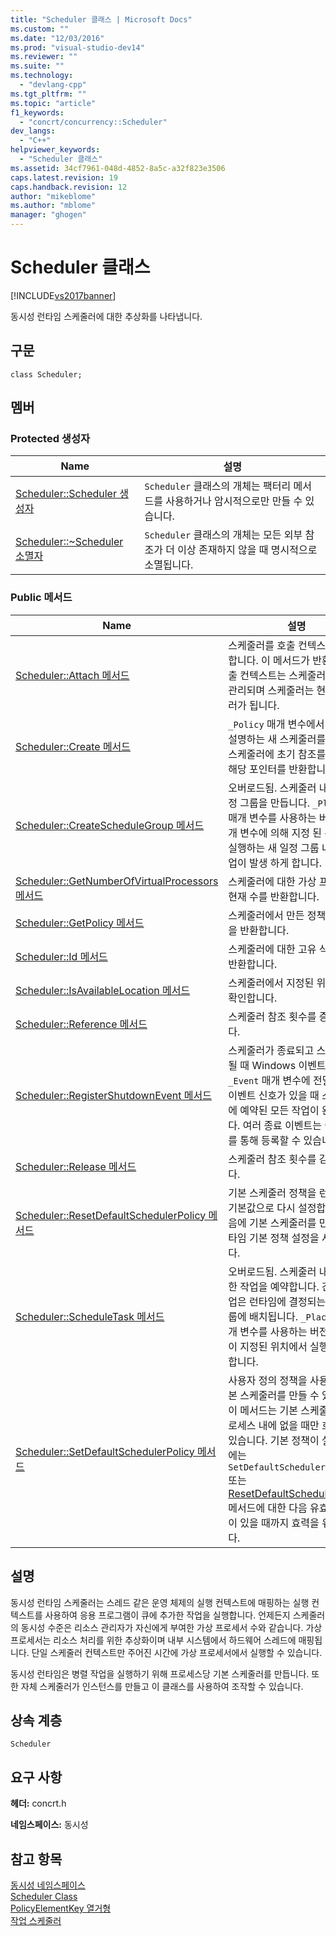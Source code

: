 ```yaml
---
title: "Scheduler 클래스 | Microsoft Docs"
ms.custom: ""
ms.date: "12/03/2016"
ms.prod: "visual-studio-dev14"
ms.reviewer: ""
ms.suite: ""
ms.technology: 
  - "devlang-cpp"
ms.tgt_pltfrm: ""
ms.topic: "article"
f1_keywords: 
  - "concrt/concurrency::Scheduler"
dev_langs: 
  - "C++"
helpviewer_keywords: 
  - "Scheduler 클래스"
ms.assetid: 34cf7961-048d-4852-8a5c-a32f823e3506
caps.latest.revision: 19
caps.handback.revision: 12
author: "mikeblome"
ms.author: "mblome"
manager: "ghogen"
---
```

# Scheduler 클래스
[!INCLUDE[vs2017banner](../../../assembler/inline/includes/vs2017banner.md)]

동시성 런타임 스케줄러에 대한 추상화를 나타냅니다.  
  
## 구문  
  
```  
class Scheduler;  
```  
  
## 멤버  
  
### Protected 생성자  
  
|Name|설명|  
|----------|--------|  
|[Scheduler::Scheduler 생성자](../Topic/Scheduler::Scheduler%20Constructor.md)|`Scheduler` 클래스의 개체는 팩터리 메서드를 사용하거나 암시적으로만 만들 수 있습니다.|  
|[Scheduler::~Scheduler 소멸자](../Topic/Scheduler::~Scheduler%20Destructor.md)|`Scheduler` 클래스의 개체는 모든 외부 참조가 더 이상 존재하지 않을 때 명시적으로 소멸됩니다.|  
  
### Public 메서드  
  
|Name|설명|  
|----------|--------|  
|[Scheduler::Attach 메서드](../Topic/Scheduler::Attach%20Method.md)|스케줄러를 호출 컨텍스트에 첨부합니다.  이 메서드가 반환된 후 호출 컨텍스트는 스케줄러에 의해 관리되며 스케줄러는 현재 스케줄러가 됩니다.|  
|[Scheduler::Create 메서드](../Topic/Scheduler::Create%20Method.md)|`_Policy` 매개 변수에서 동작을 설명하는 새 스케줄러를 만들고 스케줄러에 초기 참조를 배치하고 해당 포인터를 반환합니다.|  
|[Scheduler::CreateScheduleGroup 메서드](../Topic/Scheduler::CreateScheduleGroup%20Method.md)|오버로드됨.  스케줄러 내에 새 일정 그룹을 만듭니다.   `_Placement`  매개 변수를 사용하는 버전은 매개 변수에 의해 지정 된 위치에서 실행하는 새 일정 그룹 내에서 작업이 발생 하게 합니다.|  
|[Scheduler::GetNumberOfVirtualProcessors 메서드](../Topic/Scheduler::GetNumberOfVirtualProcessors%20Method.md)|스케줄러에 대한 가상 프로세서의 현재 수를 반환합니다.|  
|[Scheduler::GetPolicy 메서드](../Topic/Scheduler::GetPolicy%20Method.md)|스케줄러에서 만든 정책의 복사본을 반환합니다.|  
|[Scheduler::Id 메서드](../Topic/Scheduler::Id%20Method.md)|스케줄러에 대한 고유 식별자를 반환합니다.|  
|[Scheduler::IsAvailableLocation 메서드](../Topic/Scheduler::IsAvailableLocation%20Method.md)|스케줄러에서 지정된 위치 인지 확인합니다.|  
|[Scheduler::Reference 메서드](../Topic/Scheduler::Reference%20Method.md)|스케줄러 참조 횟수를 증가시킵니다.|  
|[Scheduler::RegisterShutdownEvent 메서드](../Topic/Scheduler::RegisterShutdownEvent%20Method.md)|스케줄러가 종료되고 스스로 소멸될 때 Windows 이벤트 핸들이 `_Event` 매개 변수에 전달됩니다.  이벤트 신호가 있을 때 스케줄러에 예약된 모든 작업이 완료됩니다.  여러 종료 이벤트는 이 메서드를 통해 등록할 수 있습니다.|  
|[Scheduler::Release 메서드](../Topic/Scheduler::Release%20Method.md)|스케줄러 참조 횟수를 감소시킵니다.|  
|[Scheduler::ResetDefaultSchedulerPolicy 메서드](../Topic/Scheduler::ResetDefaultSchedulerPolicy%20Method.md)|기본 스케줄러 정책을 런타임의 기본값으로 다시 설정합니다.  다음에 기본 스케줄러를 만들면 런타임 기본 정책 설정을 사용합니다.|  
|[Scheduler::ScheduleTask 메서드](../Topic/Scheduler::ScheduleTask%20Method.md)|오버로드됨.  스케줄러 내에 간단한 작업을 예약합니다.  간단한 작업은 런타임에 결정되는 일정 그룹에 배치됩니다.   `_Placement`  매개 변수를 사용하는 버전은 작업이 지정된 위치에서 실행 되도록 합니다.|  
|[Scheduler::SetDefaultSchedulerPolicy 메서드](../Topic/Scheduler::SetDefaultSchedulerPolicy%20Method.md)|사용자 정의 정책을 사용하여 기본 스케줄러를 만들 수 있습니다.  이 메서드는 기본 스케줄러가 프로세스 내에 없을 때만 호출할 수 있습니다.  기본 정책이 설정된 후에는 `SetDefaultSchedulerPolicy` 또는 [ResetDefaultSchedulerPolicy](../Topic/Scheduler::ResetDefaultSchedulerPolicy%20Method.md) 메서드에 대한 다음 유효한 호출이 있을 때까지 효력을 유지합니다.|  
  
## 설명  
 동시성 런타임 스케줄러는 스레드 같은 운영 체제의 실행 컨텍스트에 매핑하는 실행 컨텍스트를 사용하여 응용 프로그램이 큐에 추가한 작업을 실행합니다.  언제든지 스케줄러의 동시성 수준은 리소스 관리자가 자신에게 부여한 가상 프로세서 수와 같습니다.  가상 프로세서는 리소스 처리를 위한 추상화이며 내부 시스템에서 하드웨어 스레드에 매핑됩니다.  단일 스케줄러 컨텍스트만 주어진 시간에 가상 프로세서에서 실행할 수 있습니다.  
  
 동시성 런타임은 병렬 작업을 실행하기 위해 프로세스당 기본 스케줄러를 만듭니다.  또한 자체 스케줄러가 인스턴스를 만들고 이 클래스를 사용하여 조작할 수 있습니다.  
  
## 상속 계층  
 `Scheduler`  
  
## 요구 사항  
 **헤더:** concrt.h  
  
 **네임스페이스:** 동시성  
  
## 참고 항목  
 [동시성 네임스페이스](../../../parallel/concrt/reference/concurrency-namespace.md)   
 [Scheduler Class](../../../parallel/concrt/reference/scheduler-class.md)   
 [PolicyElementKey 열거형](../Topic/PolicyElementKey%20Enumeration.md)   
 [작업 스케줄러](../../../parallel/concrt/task-scheduler-concurrency-runtime.md)